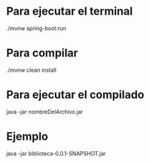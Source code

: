 # Para ejecutar el terminal

./mvnw spring-boot:run

# Para compilar 
./mvnw clean install


 # Para ejecutar el compilado
java -jar nombreDelArchivo.jar

# Ejemplo 
java -jar biblioteca-0.0.1-SNAPSHOT.jar


